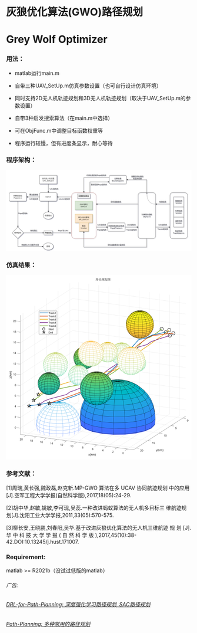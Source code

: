 # 灰狼优化算法(GWO)路径规划

# Grey Wolf Optimizer

### 用法：

- matlab运行main.m

- 自带三种UAV_SetUp.m仿真参数设置（也可自行设计仿真环境）

- 同时支持2D无人机轨迹规划和3D无人机轨迹规划（取决于UAV_SetUp.m的参数设置）

- 自带3种启发搜索算法（在main.m中选择）

- 可在ObjFunc.m中调整目标函数权重等
- 程序运行较慢，但有进度条显示，耐心等待

### 程序架构：

![img](程序架构.png)

### 仿真结果：

![img](Result.png)

### 参考文献：

[1]周瑞,黄长强,魏政磊,赵克新.MP-GWO 算法在多 UCAV 协同航迹规划
中的应用[J].空军工程大学学报(自然科学版),2017,18(05):24-29.

[2]胡中华,赵敏,姚敏,李可现,吴蕊.一种改进蚂蚁算法的无人机多目标三
维航迹规划[J].沈阳工业大学学报,2011,33(05):570-575.

[3]柳长安,王晓鹏,刘春阳,吴华.基于改进灰狼优化算法的无人机三维航迹
规 划 [J]. 华 中 科 技 大 学 学 报 ( 自 然 科 学 版 ),2017,45(10):38-
42.DOI:10.13245/j.hust.171007.

### Requirement:

matlab >= R2021b（没试过低版的matlab）

###### 广告:

###### [DRL-for-Path-Planning: 深度强化学习路径规划, SAC路径规划](https://github.com/zhaohaojie1998/DRL-for-Path-Planning)

###### [Path-Planning: 多种常用的路径规划](https://github.com/zhaohaojie1998/A-Star-for-Path-Planning)
